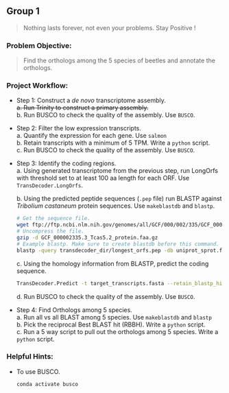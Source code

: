 ## Group 1

> Nothing lasts forever, not even your problems. Stay Positive !

### Problem Objective:

> Find the orthologs among the 5 species of beetles and annotate the orthologs.

### Project Workflow:
- Step 1: Construct a _de novo_ transcriptome assembly.  
	~~a. Run Trinity to construct a primary assembly.~~  
	b. Run BUSCO to check the quality of the assembly. Use `BUSCO`.  
- Step 2: Filter the low expression transcripts.  
	a. Quantify the expression for each gene. Use `salmon`  
	b. Retain transcripts with a minimum of 5 TPM. Write a `python` script.  
	c. Run BUSCO to check the quality of the assembly. Use `BUSCO`.
- Step 3: Identify the coding regions.  
	a. Using generated transcriptome from the previous step, run LongOrfs with threshold set to at least 100 aa length for each ORF. Use `TransDecoder.LongOrfs`.  

	b. Using the predicted peptide sequences (`.pep` file) run BLASTP against _Tribolium castaneum_ protein sequences. Use `makeblastdb` and `blastp`.
	```bash
	# Get the sequence file.
	wget ftp://ftp.ncbi.nlm.nih.gov/genomes/all/GCF/000/002/335/GCF_000002335.3_Tcas5.2/GCF_000002335.3_Tcas5.2_protein.faa.gz
	# Uncompress the file.
	gzip -d GCF_000002335.3_Tcas5.2_protein.faa.gz
	# Example blastp. Make sure to create blastdb before this command.
	blastp -query transdecoder_dir/longest_orfs.pep -db uniprot_sprot.fasta  -max_target_seqs 1 -outfmt 6 -evalue 1e-5 -num_threads 48 > blastp.outfmt6
	```
	c. Using the homology information from BLASTP, predict the coding sequence.
	```bash
	TransDecoder.Predict -t target_transcripts.fasta --retain_blastp_hits blastp.outfmt6

	```
	d. Run BUSCO to check the quality of the assembly. Use `BUSCO`.
-  Step 4: Find Orthologs among 5 species.  
	a. Run all vs all BLAST among 5 species. Use `makeblastdb` and `blastp`  
	b. Pick the reciprocal Best BLAST hit (RBBH). Write a `python` script.  
	c. Run a 5 way script to pull out the orthologs among 5 species. Write a `python` script.

### Helpful Hints:

- To use BUSCO.  
	```bash
	conda activate busco
	
	```
